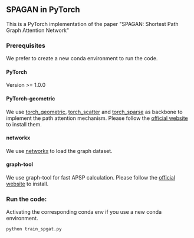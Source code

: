 ## SPAGAN in PyTorch

This is a PyTorch implementation of the paper "SPAGAN: Shortest Path Graph Attention Network"

### Prerequisites

We prefer to create a new conda environment to run the code.

#### PyTorch
Version >= 1.0.0

#### PyTorch-geometric
We use [torch_geometric](https://github.com/rusty1s/pytorch_geometric), [torch_scatter](https://rusty1s.github.io/pytorch_scatter/build/html/index.html) and [torch_sparse](https://github.com/rusty1s/pytorch_sparse) as backbone to implement the path attention mechanism. Please follow the [official website](https://rusty1s.github.io/pytorch_geometric/build/html/notes/installation.html) to install them.

#### networkx 
We use [networkx](https://networkx.github.io/) to load the graph dataset.

#### graph-tool
We use graph-tool for fast APSP calculation. Please follow the [official website](https://graph-tool.skewed.de/) to install.

### Run the code:
Activating the corresponding conda env if you use a new conda environment.

```
python train_spgat.py
```